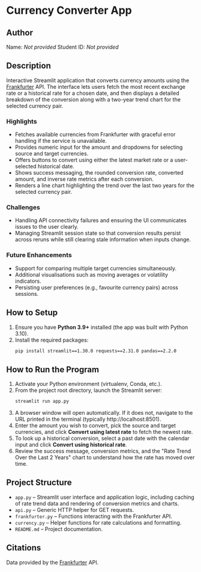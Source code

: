 # Currency Converter App

## Author
Name: _Not provided_
Student ID: _Not provided_

## Description
Interactive Streamlit application that converts currency amounts using the
[Frankfurter](https://www.frankfurter.app/) API. The interface lets users fetch
the most recent exchange rate or a historical rate for a chosen date, and then
displays a detailed breakdown of the conversion along with a two-year trend
chart for the selected currency pair.

### Highlights
- Fetches available currencies from Frankfurter with graceful error handling if
  the service is unavailable.
- Provides numeric input for the amount and dropdowns for selecting source and
  target currencies.
- Offers buttons to convert using either the latest market rate or a
  user-selected historical date.
- Shows success messaging, the rounded conversion rate, converted amount, and
  inverse rate metrics after each conversion.
- Renders a line chart highlighting the trend over the last two years for the
  selected currency pair.

### Challenges
- Handling API connectivity failures and ensuring the UI communicates issues to
  the user clearly.
- Managing Streamlit session state so that conversion results persist across
  reruns while still clearing stale information when inputs change.

### Future Enhancements
- Support for comparing multiple target currencies simultaneously.
- Additional visualisations such as moving averages or volatility indicators.
- Persisting user preferences (e.g., favourite currency pairs) across sessions.

## How to Setup
1. Ensure you have **Python 3.9+** installed (the app was built with Python
   3.10).
2. Install the required packages:
   ```bash
   pip install streamlit==1.30.0 requests==2.31.0 pandas==2.2.0
   ```

## How to Run the Program
1. Activate your Python environment (virtualenv, Conda, etc.).
2. From the project root directory, launch the Streamlit server:
   ```bash
   streamlit run app.py
   ```
3. A browser window will open automatically. If it does not, navigate to the
   URL printed in the terminal (typically http://localhost:8501).
4. Enter the amount you wish to convert, pick the source and target currencies,
   and click **Convert using latest rate** to fetch the newest rate.
5. To look up a historical conversion, select a past date with the calendar
   input and click **Convert using historical rate**.
6. Review the success message, conversion metrics, and the "Rate Trend Over the
   Last 2 Years" chart to understand how the rate has moved over time.

## Project Structure
- `app.py` – Streamlit user interface and application logic, including caching
  of rate trend data and rendering of conversion metrics and charts.
- `api.py` – Generic HTTP helper for GET requests.
- `frankfurter.py` – Functions interacting with the Frankfurter API.
- `currency.py` – Helper functions for rate calculations and formatting.
- `README.md` – Project documentation.

## Citations
Data provided by the [Frankfurter](https://www.frankfurter.app/) API.
